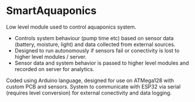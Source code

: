 # SmartAquaponics
Low level module used to control aquaponics system. 
- Controls system behaviour (pump time etc) based on sensor data (battery, moisture, light) and data collected from external sources. 
- Designed to run autonomously if sensors fail or conectivity is lost to higher level modules / server. 
- Sensor data and system behavior is passed to higher level modules and recorded on server for analytics.

Coded using Arduino language, designed for use on ATMega128 with custom PCB and sensors. System to communicate with ESP32 via serial (requires level conversion) for external conectivity and data logging.
